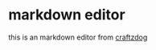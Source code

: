 # markdown editor

this is an markdown editor from [craftzdog](https://www.youtube.com/watch?v=gxBis8EgoAg&t=1035s)
